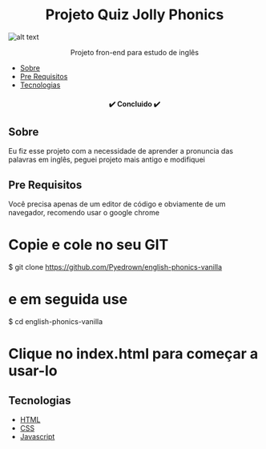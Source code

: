 <h1 align="center">Projeto Quiz Jolly Phonics</h1>

![alt text](https://github.com/Pyedrown/english-phonics-vanilla/blob/master/presentation/screenshot.PNG)

<p align="center">Projeto fron-end para estudo de inglês</p>

* [Sobre](#Sobre)
* [Pre Requisitos](#Pre-requisitos)
* [Tecnologias](#tecnologias)

<h4 align="center">
 ✔️ Concluido ✔️
</h4>

## Sobre
Eu fiz esse projeto com a necessidade de aprender a pronuncia das palavras em inglês, peguei projeto mais antigo e modifiquei

## Pre Requisitos
Você precisa apenas de um editor de código e obviamente de um navegador, recomendo usar o google chrome

# Copie e cole no seu GIT
$ git clone https://github.com/Pyedrown/english-phonics-vanilla

# e em seguida use
$ cd english-phonics-vanilla

# Clique no index.html para começar a usar-lo

## Tecnologias

- [HTML](https://developer.mozilla.org/pt-BR/docs/Web/HTML)
- [CSS](https://developer.mozilla.org/pt-BR/docs/Web/CSS)
- [Javascript](https://developer.mozilla.org/pt-BR/docs/Web/JavaScript)
